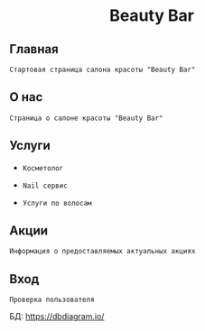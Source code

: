 <h1 align="center">Beauty Bar</h1>

## Главная

```Стартовая страница салона красоты "Beauty Bar"```

## О нас

``` Страница о салоне красоты "Beauty Bar" ```
## Услуги

- ```Косметолог```

- ```Nail сервис```

- ```Услуги по волосам```

## Акции

```Информация о предоставляемых актуальных акциях```

## Вход
```Проверка пользователя```




БД:
 https://dbdiagram.io/

